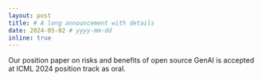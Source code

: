 ```yaml
---
layout: post
title: # A long announcement with details
date: 2024-05-02 # yyyy-mm-dd
inline: true
---
```


Our position paper on risks and benefits of open source GenAI is accepted at ICML 2024 position track as oral.
